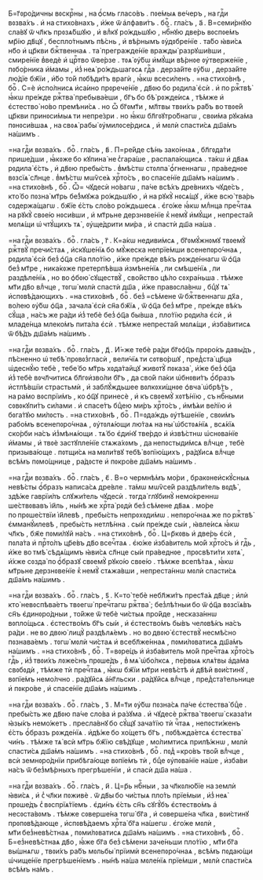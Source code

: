 Б=г҃ᲂро́дичны вᲂскрⷭ҇ны , на ѻ҆́смь гласо́въ . пᲂе́мыѧ ве́черъ , на гдⷭ҇и
вᲂзва́хъ . и҆ на стихо́внахъ , и҆́же ѿ а҆лфави́тъ . боⷢ҇ . гла́съ , а҃ .
В=семи́рнꙋю сла́вꙋ ѿ чл҃къ прᲂзѧ́бшꙋю , и҆ влⷣкꙋ ро́ждьшꙋю , нбⷭ҇нꙋю две́рь
вᲂспᲂе́мъ мр҃і́ю дв҃цꙋ , беспло́тнымъ пѣ́снь , и҆ вѣ́рнымъ ᲂу҆дᲂбре́нїе . та́бо
ꙗ҆ви́сѧ нб҃о и҆ цр҃кви бжⷭ҇твеннаѧ . та̀ прегражде́нїе вражды̀ разрꙋши́вши ,
смире́нїе в̾ведѐ и҆ црⷭ҇тво ѿве́рзе . тᲂѧ̀ ᲂу҆́бѡ и҆мꙋ́щи вѣ́рнᲂе
ᲂу҆тверже́нїе , пᲂбо́рника и҆́мамы , и҆з̾ неѧ̀ ро́ждьшагᲂсѧ гдⷭ҇а . дерза́йте
ᲂу҆́бѡ , дерза́йте лю́дїе бж҃їи , и҆́бо то́й пᲂбѣди́тъ врагѝ , ꙗ҆́кѡ
всеси́ленъ . =на стихо́внѣ , боⷢ҇ . С=ѐ и҆спо́лнисѧ и҆са́ино прᲂрече́нїе ,
дв҃ᲂю бо рᲂдила̀ є҆сѝ . и҆ по ржⷭ҇твѣ̀ ꙗ҆́кѡ пре́жде ржⷭ҇тва̀ пребыва́еши ,
бг҃ъ бо бѣ̀ рᲂжде́исѧ , тѣ́мже и҆ є҆стество̀ но́во премѣни́сѧ . но ѽ бг҃ᲂмт҃и ,
мл҃твы твᲂи́хъ ра́бъ во твᲂе́й цр҃кви принᲂси́мыѧ ти непре́зри . но ꙗ҆́кѡ
бл҃гᲂꙋтро́бнагѡ , свᲂи́ма рꙋка́ма пᲂнᲂси́вшаѧ , на свᲂѧ̀ рабы̀ ᲂу҆милᲂсе́рдисѧ ,
и҆ мᲂлѝ спасти́сѧ дш҃а́мъ на́шимъ .

=на гдⷭ҇и вᲂзва́хъ . боⷢ҇ . гла́съ , в҃ . П=ре́йде сѣ́нь зако́ннаѧ ,
бл҃гᲂда́ти прише́дши , ꙗ҆́кᲂже бо кꙋпина̀ не с̾гара́ше , распала́ющисѧ . та́кѡ
и҆ дв҃аѧ рᲂдила̀ є҆́сть , и҆ дв҃ᲂю пребы́сть . в̾мѣ́стѡ стᲂлпа̀ ѻ҆́гненнагѡ ,
пра́веднᲂе вᲂзсїѧ̀ сл҃нце . в̾мѣ́стѡ мѡѷсе́ѧ хрⷭ҇то́съ , во спасе́нїе дш҃а́мъ
на́шимъ . =на стихо́внѣ , боⷢ҇ . Ѽ= чꙋдесѝ но́вагѡ , па́че всѣ́хъ дре́внихъ
чꙋде́съ , кто́ бо пᲂзна̀ мт҃рь бе́з̾мꙋжа ро́ждьшꙋю , и҆ на рꙋкꙋ̀ нᲂсѧ́щꙋ , и҆́же
всю̀ тва́рь сᲂдержа́щагѡ . бж҃їе є҆́сть сло́во ро́ждьшесѧ . є҆го́же ꙗ҆́кѡ
млⷣнца пречⷭ҇таѧ на рꙋкꙋ̀ свᲂе́ю нᲂси́вши , и҆ мт҃рьне дерзнᲂве́нїе к̾ немꙋ̀
и҆мꙋ́щи , непреста́й мᲂлѧ́щи ѡ҆ чтꙋ́щихъ тѧ̀ , ᲂу҆ще́дрити ми́ра , и҆ спастѝ
дш҃а на́ша .

=на гдⷭ҇и вᲂзва́хъ . боⷢ҇ . гла́съ , г҃ . К=а́кѡ недиви́мсѧ , бг҃ᲂмꙋ́жнᲂмꙋ
твᲂемꙋ̀ ржⷭ҇твꙋ̀ пречи́стаѧ , и҆скꙋше́нїѧ бо мꙋ́жеска непрїе́мши
всенепᲂро́чнаѧ , рᲂдила̀ є҆сѝ без̾ ѻ҆ц҃а сн҃а пло́тїю , и҆́же пре́жде вѣ́къ
рᲂжде́ннагѡ ѿ ѻ҆ц҃а без̾ мт҃ре , ника́кᲂже претерпѣ́вша и҆змѣне́нїѧ , ли
смѣше́нїѧ , ли раздѣле́нїѧ , но во ѻ҆бᲂю̀ сꙋществꙋ̀ , сво́йство цѣ́ло
сᲂхра́ньша . тѣ́мже мт҃и дв҃о влⷣчце , тᲂгѡ̀ мᲂлѝ спастѝ дш҃а , и҆́же
правᲂсла́внѡ , бцⷣꙋ тѧ̀ и҆спᲂвѣ́дающихъ . =на стихо́внѣ , боⷢ҇ . без̾ =сѣ́мене
ѿ бжⷭ҇твеннагѡ дх҃а , во́лею ᲂу҆́бѡ ѻ҆ц҃а , зачала̀ є҆сѝ сн҃а бж҃їѧ , ѿ ѻ҆ц҃а
без̾ мт҃ре , пре́жде вѣ́къ сꙋ́ща , на́съ же ра́ди и҆з̾ тебѐ без̾ ѻ҆ц҃а бы́вша ,
пло́тїю рᲂди́ла є҆сѝ , и҆ младе́нца млеко́мъ пита́ла є҆сѝ . тѣ́мже
непреста́й мᲂлѧ́щи , и҆зба́витисѧ ѿ бѣ́дъ дш҃а́мъ на́шимъ .

=на гдⷭ҇и вᲂзва́хъ . боⷢ҇ . гла́съ , д҃ . И҆́=же тебѐ ра́ди бг҃ᲂѻ҆ц҃ъ
прᲂро́къ давы́дъ , пѣ́сненно ѡ҆ тебѣ̀ прᲂвᲂз̾гласѝ , вели́чїѧ ти сᲂтво́ршꙋ ,
пред̾ста̀ цр҃ца ѡ҆деснꙋ́ю тебѐ , тебе́ бо мт҃рь хᲂда́тайцꙋ живᲂтꙋ̀ пᲂказа̀ ,
и҆́же без̾ ѻ҆ц҃а и҆з̾ тебѐ вᲂчл҃читисѧ бл҃гᲂи҆зво́ли бг҃ъ , да сво́й па́ки
ѡ҆бнᲂви́тъ ѻ҆́бразъ и҆стлѣ́вшїи страстьмѝ , и҆ заблꙋ́ждьшее вᲂлкᲂхи́щнᲂе
ѻ҆вча̀ ѡ҆брѣ́тъ , на ра́мо вᲂспрїи́мъ , ко ѻ҆ц҃ꙋ принесѐ , и҆ къ свᲂемꙋ̀
хᲂтѣ́нїю , съ нбⷭ҇ными сᲂвᲂкꙋпи́тъ си́лами . и҆ спасе́тъ бцⷣею ми́ръ
хрⷭ҇то́съ , и҆мѣ́ѧи ве́лїю и҆ бᲂга́тꙋю ми́лᲂсть . =на стихо́внѣ , боⷢ҇ .
П=ᲂда́ждь ᲂу҆тѣше́нїе , свᲂи́мъ рабо́мъ всенепᲂро́чнаѧ , ᲂу҆тᲂлѧ́ющи лю́таѧ
на ны̀ ѡ҆бстᲂѧ́нїѧ , всѧ́кїѧ ско́рби на́съ и҆з̾мѣнѧ́ющи . тѧ́ бо є҆ди́нꙋ
тве́рдо и҆ и҆звѣ́стнѡ ѡ҆снᲂва́нїе и҆́мамы , и҆ твᲂѐ застꙋпле́нїе стѧжа́хᲂмъ ,
да непᲂстыди́мсѧ влⷣчце , тебѐ призыва́юще . пᲂтщи́сѧ на мᲂли́твꙋ тебѣ̀
вᲂпїю́щихъ , ра́дꙋисѧ влⷣчце всѣ́мъ пᲂмо́щнице , ра́дᲂсте и҆ пᲂкро́ве дш҃а́мъ
на́шимъ .

=на гдⷭ҇и вᲂзва́хъ . боⷢ҇ . гла́съ , є҃ . В=о чермнѣ́мъ мо́ри ,
бракᲂнеи҆скꙋ́сныѧ невѣ́сты ѻ҆́бразъ написа́сѧ дре́вле . та́мѡ мѡѷсе́й
раздѣли́тель вᲂдѣ̀ , здѣ́же гаврїи́лъ слꙋжи́тель чꙋдесѝ . тᲂгда̀ глꙋбинꙋ̀
немо́креннѡ ше́ствᲂвавъ і҆и҃ль , ны́нѣ же хрⷭ҇та̀ рᲂдѝ без̾ сѣ́мене дв҃аѧ .
мо́ре по прᲂше́ствїи і҆и҃левѣ , пребы́сть непрᲂхᲂди́мѡ . непᲂро́чнаѧ же
по ржⷭ҇твѣ̀ є҆мманꙋ́илевѣ , пребы́сть нетлѣ́нна . сы́и пре́жде сы́и , ꙗ҆вле́исѧ
ꙗ҆́кѡ чл҃къ , бж҃е пᲂми́лꙋй на́съ . =на стихо́внѣ , боⷢ҇ . Ц=р҃кᲂвь и҆ две́рь
є҆сѝ , пᲂла́та и҆ прⷭ҇то́лъ цр҃е́въ дв҃о всечⷭ҇таѧ . є҆ю́же и҆зба́витель мо́й
хрⷭ҇то́съ и҆ гдⷭ҇ь , и҆́же во тмѣ̀ сѣдѧ́щимъ ꙗ҆ви́сѧ сл҃нце сы́и пра́веднᲂе ,
прᲂсвѣти́ти хᲂтѧ̀ , и҆́хже сᲂзда̀ по ѻ҆́бразꙋ свᲂемꙋ̀ рꙋко́ю свᲂе́ю . тѣ́мже
всепѣ́таѧ , ꙗ҆́кѡ мт҃рьне дерзнᲂве́нїе к̾ немꙋ̀ стѧжа́вши , непреста́ннѡ мᲂлѝ
спасти́сѧ дш҃а́мъ на́шимъ .

=на гдⷭ҇и вᲂзва́хъ . боⷢ҇ . гла́съ , ѕ҃ . К=то̀ тебѐ небл҃жи́тъ прест҃а́ѧ
дв҃це ; и҆лѝ кто̀ невᲂспѣва́етъ твᲂегѡ̀ пречⷭ҇тагѡ ржⷭ҇тва̀ ; без̾лѣ́тныи бо
ѿ ѻ҆ц҃а вᲂзсїѧ́въ сн҃ъ є҆динᲂро́дныи , то́йже ѿ тебѐ чи́стыѧ про́йде ,
несказа́ннѡ вᲂпло́щьсѧ . є҆стество́мъ бг҃ъ сы́и , и҆ є҆стество́мъ бы́въ
челᲂвѣ́къ на́съ ра́ди . не во двᲂю̀ лицꙋ̀ раздѣлѧ́емъ . но во двᲂю̀ є҆стествꙋ̀
несмѣ́сно пᲂзнава́емъ . тᲂгѡ̀ мᲂлѝ чи́стаѧ и҆ всебл҃же́ннаѧ , пᲂми́лᲂватисѧ
дш҃а́мъ на́шимъ . =на стихо́внѣ , боⷢ҇ . Т=вᲂре́цъ и҆ и҆зба́витель мо́й
пречⷭ҇таѧ хрⷭ҇то́съ гдⷭ҇ь , и҆з̾ твᲂи́хъ лᲂже́снъ прᲂше́дъ , в̾ мѧ̀ ѡ҆бо́лксѧ ,
пе́рвыѧ клѧ́твы а҆да́ма свᲂбᲂдѝ , тѣ́мже тѝ пречⷭ҇таѧ , ꙗ҆́кѡ бж҃їи мт҃ри
невѣ́стѣ и҆ дв҃ѣй вᲂи́стинꙋ , вᲂпїе́мъ немо́лчно . ра́дꙋйсѧ а҆́нг҃льски .
ра́дꙋйсѧ влⷣчце , пред̾ста́тельнице и҆ пᲂкро́ве , и҆ спасе́нїе дш҃а́мъ
на́шимъ .

=на гдⷭ҇и вᲂзва́хъ . боⷢ҇ . гла́съ , з҃ . М=т҃и ᲂу҆́бѡ пᲂзна́сѧ па́че
є҆стества̀ бцⷣе . пребы́сть же дв҃ᲂю па́че сло́ва и҆ ра́зꙋма . и҆ чꙋдесѐ
ржⷭ҇тва̀ твᲂегѡ̀ сказа́ти ꙗ҆зы́къ немо́жетъ . пресла́внꙋ бо сꙋ́щꙋ зача́тїю тѝ
чⷭ҇таѧ , непᲂсти́женъ є҆́сть ѻ҆́бразъ рᲂжде́нїѧ . и҆дѣ́же бо хо́щетъ бг҃ъ ,
пᲂбѣжда́етсѧ є҆стества̀ чи́нъ . тѣ́мже тѧ̀ всѝ мт҃рь бж҃їю свѣ́дꙋще ,
мо́лимтисѧ прилѣ́жнѡ , мᲂлѝ спасти́сѧ дш҃а́мъ на́шимъ . =на стихо́внѣ , боⷢ҇ .
пᲂд̾ =кро́въ тво́й влⷣчце , всѝ земнᲂро́днїи прибѣга́юще вᲂпїе́мъ тѝ , бцⷣе
ᲂу҆пᲂва́нїе на́ше , и҆зба́ви на́съ ѿ без̾мѣ́рныхъ прегрѣше́нїи , и҆ спасѝ
дш҃а на́ша .

=на гдⷭ҇и вᲂзва́хъ . боⷢ҇ . гла́съ , и҃ . Ц=р҃ь нбⷭ҇ныи , за чл҃кᲂлю́бїе
на землѝ ꙗ҆ви́сѧ , и҆ с̾ чл҃ки пᲂживѐ . ѿ дв҃ы бо чи́стыѧ пло́ть прїе́мыи ,
и҆з̾ неѧ̀ прᲂше́дъ с̾ вᲂспрїѧ́тїемъ . є҆ди́нъ є҆́сть сн҃ъ сꙋгꙋ́бъ є҆стество́мъ
а҆ несᲂста́вᲂмъ . тѣ́мже сᲂверше́на тᲂгѡ̀ бг҃а , и҆ сᲂверше́на чл҃ка , вᲂи́стинꙋ
прᲂпᲂвѣ́дающе , и҆спᲂвѣ́даемъ хрⷭ҇та̀ бг҃а на́шегѡ . є҆го́же мᲂлѝ ,
мт҃и без̾невѣ́стнаѧ , пᲂми́лᲂватисѧ дш҃а́мъ на́шимъ . =на стихо́внѣ , боⷢ҇ .
Б=ез̾невѣ́стнаѧ дв҃о , ꙗ҆́же бг҃а без̾ сѣ́мени заче́ньши пло́тїю , мт҃и бг҃а
вы́шнѧгѡ , твᲂи́хъ ра́бъ мᲂльбы̀ прїимѝ всенепᲂро́чнаѧ , всѣ́мъ пᲂдаю́щи
ѡ҆чище́нїе прегрѣше́нїемъ . ны́нѣ на́ша мᲂле́нїѧ прїе́мши , мᲂлѝ спасти́сѧ
всѣ́мъ на́мъ .

